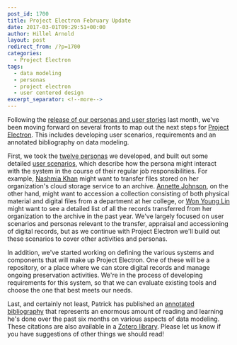 ```yaml
---
post_id: 1700
title: Project Electron February Update
date: 2017-03-01T09:29:51+00:00
author: Hillel Arnold
layout: post
redirect_from: /?p=1700
categories:
  - Project Electron
tags:
  - data modeling
  - personas
  - project electron
  - user centered design
excerpt_separator: <!--more-->
---
```

Following the [release of our personas and user stories](/project-electron-january-update) last month, we've been moving forward on several fronts to map out the next steps for [Project Electron](http://projectelectron.rockarch.org/). This includes developing user scenarios, requirements and an annotated bibliography on data modeling.<!--more-->

First, we took the [twelve personas](https://github.com/RockefellerArchiveCenter/project_electron/tree/master/personas) we developed, and built out some detailed [user scenarios](https://www.usability.gov/how-to-and-tools/methods/scenarios.html), which describe how the persona might interact with the system in the course of their regular job responsibilities. For example, [Nashmia Khan](https://github.com/RockefellerArchiveCenter/project_electron/blob/master/personas/records-and-information%20manager.md) might want to transfer files stored on her organization's cloud storage service to an archive. [Annette Johnson](https://github.com/RockefellerArchiveCenter/project_electron/blob/master/personas/appraisal-and-acquisitions-archivist.md), on the other hand, might want to accession a collection consisting of both physical material and digital files from a department at her college, or [Won Young Lin](https://github.com/RockefellerArchiveCenter/project_electron/blob/master/personas/communications-manager.md) might want to see a detailed list of all the records transferred from her organization to the archive in the past year. We've largely focused on user scenarios and personas relevant to the transfer, appraisal and accessioning of digital records, but as we continue with Project Electron we'll build out these scenarios to cover other activities and personas.

In addition, we've started working on defining the various systems and components that will make up Project Electron. One of these will be a repository, or a place where we can store digital records and manage ongoing preservation activities. We're in the process of developing requirements for this system, so that we can evaluate existing tools and choose the one that best meets our needs.

Last, and certainly not least, Patrick has published an [annotated bibliography](https://github.com/RockefellerArchiveCenter/project_electron/blob/master/docs/data_model_bibliography.md) that represents an enormous amount of reading and learning he's done over the past six months on various aspects of data modeling. These citations are also available in a [Zotero library](https://www.zotero.org/groups/d-team_readings/items/collectionKey/C487VG6E). Please let us know if you have suggestions of other things we should read!
